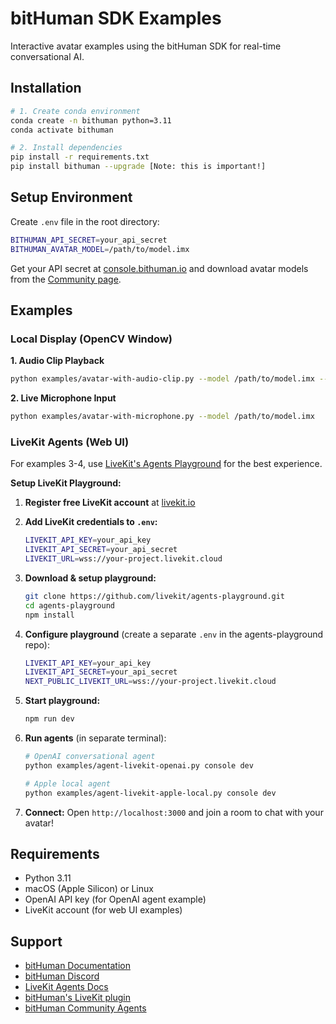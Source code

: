 # bitHuman SDK Examples

Interactive avatar examples using the bitHuman SDK for real-time conversational AI.

## Installation

```bash
# 1. Create conda environment
conda create -n bithuman python=3.11
conda activate bithuman

# 2. Install dependencies
pip install -r requirements.txt
pip install bithuman --upgrade [Note: this is important!]
```

## Setup Environment

Create `.env` file in the root directory:
```bash
BITHUMAN_API_SECRET=your_api_secret
BITHUMAN_AVATAR_MODEL=/path/to/model.imx
```

Get your API secret at <a href="https://console.bithuman.io" target="_blank">console.bithuman.io</a> and download avatar models from the <a href="https://console.bithuman.io/#community" target="_blank">Community page</a>.

## Examples

### Local Display (OpenCV Window)

**1. Audio Clip Playback**
```bash
python examples/avatar-with-audio-clip.py --model /path/to/model.imx --audio-file /path/to/audio.wav
```

**2. Live Microphone Input**
```bash
python examples/avatar-with-microphone.py --model /path/to/model.imx
```

### LiveKit Agents (Web UI)

For examples 3-4, use <a href="https://github.com/livekit/agents-playground/" target="_blank">LiveKit's Agents Playground</a> for the best experience.

**Setup LiveKit Playground:**

1. **Register free LiveKit account** at <a href="https://livekit.io" target="_blank">livekit.io</a>

2. **Add LiveKit credentials to `.env`:**
   ```bash
   LIVEKIT_API_KEY=your_api_key
   LIVEKIT_API_SECRET=your_api_secret
   LIVEKIT_URL=wss://your-project.livekit.cloud
   ```

3. **Download & setup playground:**
   ```bash
   git clone https://github.com/livekit/agents-playground.git
   cd agents-playground
   npm install
   ```

4. **Configure playground** (create a separate `.env` in the agents-playground repo):
   ```bash
   LIVEKIT_API_KEY=your_api_key
   LIVEKIT_API_SECRET=your_api_secret
   NEXT_PUBLIC_LIVEKIT_URL=wss://your-project.livekit.cloud
   ```

5. **Start playground:**
   ```bash
   npm run dev
   ```

6. **Run agents** (in separate terminal):
   ```bash
   # OpenAI conversational agent
   python examples/agent-livekit-openai.py console dev
   
   # Apple local agent
   python examples/agent-livekit-apple-local.py console dev
   ```

7. **Connect:** Open `http://localhost:3000` and join a room to chat with your avatar!

## Requirements

- Python 3.11
- macOS (Apple Silicon) or Linux
- OpenAI API key (for OpenAI agent example)
- LiveKit account (for web UI examples)

## Support
- <a href="https://docs.bithuman.io" target="_blank">bitHuman Documentation</a>
- <a href="https://discord.gg/yM7wRRqu" target="_blank">bitHuman Discord</a>
- <a href="https://docs.livekit.io/agents" target="_blank">LiveKit Agents Docs</a>
- <a href="https://docs.livekit.io/agents/integrations/avatar/bithuman/" target="_blank">bitHuman's LiveKit plugin</a>
- <a href="https://console.bithuman.io/#community" target="_blank">bitHuman Community Agents</a>
